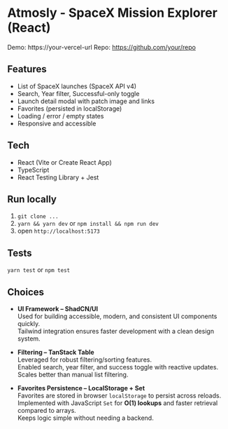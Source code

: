 # Atmosly - SpaceX Mission Explorer (React)

Demo: https://your-vercel-url
Repo: https://github.com/your/repo

## Features
- List of SpaceX launches (SpaceX API v4)
- Search, Year filter, Successful-only toggle
- Launch detail modal with patch image and links
- Favorites (persisted in localStorage)
- Loading / error / empty states
- Responsive and accessible

## Tech
- React (Vite or Create React App)
- TypeScript
- React Testing Library + Jest

## Run locally
1. `git clone ...`
2. `yarn && yarn dev` or `npm install && npm run dev`
3. open `http://localhost:5173`

## Tests
`yarn test` or `npm test`

## Choices
- **UI Framework – ShadCN/UI**  
  Used for building accessible, modern, and consistent UI components quickly.  
  Tailwind integration ensures faster development with a clean design system.

- **Filtering – TanStack Table**  
  Leveraged for robust filtering/sorting features.  
  Enabled search, year filter, and success toggle with reactive updates.  
  Scales better than manual list filtering.

- **Favorites Persistence – LocalStorage + Set**  
  Favorites are stored in browser `localStorage` to persist across reloads.  
  Implemented with JavaScript `Set` for **O(1) lookups** and faster retrieval compared to arrays.  
  Keeps logic simple without needing a backend.
